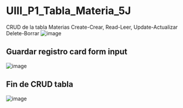 # UIII_P1_Tabla_Materia_5J
CRUD de la tabla Materias Create-Crear, Read-Leer, Update-Actualizar Delete-Borrar
![image](https://github.com/user-attachments/assets/6c4957bf-330a-430a-9065-0a4281a1a83b)
## Guardar registro card form input
![image](https://github.com/user-attachments/assets/ab890621-b154-4c3b-b08b-d40b0118cf21)
## Fin de CRUD tabla
![image](https://github.com/user-attachments/assets/47b5df05-c858-4f73-8912-882d4abda67f)



